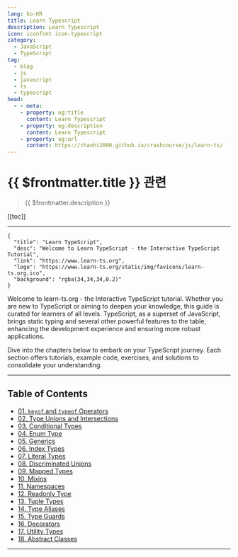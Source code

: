 ```yaml
---
lang: ko-KR
title: Learn Typescript
description: Learn Typescript
icon: iconfont icon-typescript
category: 
  - JavaScript
  - TypeScript
tag: 
  - blog
  - js
  - javascript
  - ts
  - typescript
head:
  - - meta:
    - property: og:title
      content: Learn Typescript
    - property: og:description
      content: Learn Typescript
    - property: og:url
      content: https://chanhi2000.github.io/crashcourse/js/learn-ts/
---
```


# {{ $frontmatter.title }} 관련

> {{ $frontmatter.description }}

[[toc]]

---

```component VPCard
{
  "title": "Learn TypeScript",
  "desc": "Welcome to Learn TypeScript - the Interactive TypeScript Tutorial",
  "link": "https://www.learn-ts.org",
  "logo": "https://www.learn-ts.org/static/img/favicons/learn-ts.org.ico",
  "background": "rgba(34,34,34,0.2)"
}
```

Welcome to learn-ts.org - the Interactive TypeScript tutorial. Whether you are new to TypeScript or aiming to deepen your knowledge, this guide is curated for learners of all levels. TypeScript, as a superset of JavaScript, brings static typing and several other powerful features to the table, enhancing the development experience and ensuring more robust applications.

Dive into the chapters below to embark on your TypeScript journey. Each section offers tutorials, example code, exercises, and solutions to consolidate your understanding.

---

## Table of Contents

- [01. `keyof` and `typeof` Operators](advanced/01.md)
- [02. Type Unions and Intersections](advanced/02.md)
- [03. Conditional Types](advanced/03.md)
- [04. Enum Type](advanced/04.md)
- [05. Generics](advanced/05.md)
- [06. Index Types](advanced/06.md)
- [07. Literal Types](advanced/07.md)
- [08. Discriminated Unions](advanced/08.md)
- [09. Mapped Types](advanced/09.md)
- [10. Mixins](advanced/10.md)
- [11. Namespaces](advanced/11.md)
- [12. Readonly Type](advanced/12.md)
- [13. Tuple Types](advanced/13.md)
- [14. Type Aliases](advanced/14.md)
- [15. Type Guards](advanced/15.md)
- [16. Decorators](advanced/16.md)
- [17. Utility Types](advanced/17.md)
- [18. Abstract Classes](advanced/18.md)

---

<TagLinks />